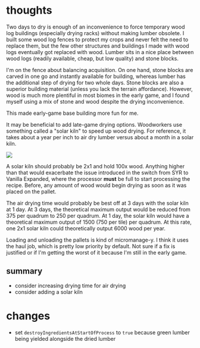 # thoughts
Two days to dry is enough of an inconvenience to force temporary wood log buildings (especially drying racks) without making lumber obsolete. I built some wood log fences to protect my crops and never felt the need to replace them, but the few other structures and buildings I made with wood logs eventually got replaced with wood. Lumber sits in a nice place between wood logs (readily available, cheap, but low quality) and stone blocks.

I'm on the fence about balancing acquisition. On one hand, stone blocks are carved in one go and instantly available for building, whereas lumber has the additional step of drying for two whole days. Stone blocks are also a superior building material (unless you lack the terrain affordance). However, wood is much more plentiful in most biomes in the early game, and I found myself using a mix of stone and wood despite the drying inconvenience.

This made early-game base building more fun for me.

It may be beneficial to add late-game drying options. Woodworkers use something called a "solar kiln" to speed up wood drying. For reference, it takes about a year per inch to air dry lumber versus about a month in a solar kiln.

![](https://images.finewoodworking.com/app/uploads/2024/03/29113915/function-of-a-solar-kiln.jpg)

A solar kiln should probably be 2x1 and hold 100x wood. Anything higher than that would exacerbate the issue introduced in the switch from SYR to Vanilla Expanded, where the processor **must** be full to start processing the recipe. Before, any amount of wood would begin drying as soon as it was placed on the pallet.

The air drying time would probably be best off at 3 days with the solar kiln at 1 day. At 3 days, the theoretical maximum output would be reduced from 375 per quadrum to 250 per quadrum. At 1 day, the solar kiln would have a theoretical maximum output of 1500 (750 per tile) per quadrum. At this rate, one 2x1 solar kiln could theoretically output 6000 wood per year.

Loading and unloading the pallets is kind of micromanage-y. I think it uses the haul job, which is pretty low priority by default. Not sure if a fix is justified or if I'm getting the worst of it because I'm still in the early game. 

## summary
- consider increasing drying time for air drying
- consider adding a solar kiln

# changes
- set `destroyIngredientsAtStartOfProcess` to `true` because green lumber being yielded alongside the dried lumber